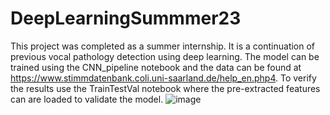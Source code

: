 # DeepLearningSummmer23


This project was completed as a summer internship. It is a continuation of previous vocal pathology detection using deep learning. The model can be trained using the CNN_pipeline notebook and the data can be found at https://www.stimmdatenbank.coli.uni-saarland.de/help_en.php4. To verify the results use the TrainTestVal notebook where the pre-extracted features can are loaded to validate the model. 
![image](https://github.com/Smart-voice/DeepLearningSummmer23/assets/92923175/b88bfe76-2ff4-4c2d-9ccc-5ec81df2cc3d)

